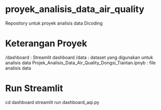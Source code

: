 # proyek_analisis_data_air_quality
Repository untuk proyek analisis data Dicoding 

# Keterangan Proyek
/dashboard : Streamlit dashboard
/data : dataset yang digunakan untuk analisis data
Projek_Analisis_Data_Air_Quality_Dongsi_Tiantan.ipnyb : file analisis data

# Run Streamlit
cd dashboard
streamlit run dashboard_aqi.py
